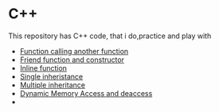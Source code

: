 # C++
This repository has C++ code, that i do,practice and play with

- [Function calling another function](https://github.com/balaji303/C-plusplus/blob/master/Function%20calling%20another%20function.cpp)
- [Friend function and constructor](https://github.com/balaji303/C-plusplus/blob/master/friendFunction.cpp)
- [Inline function](https://github.com/balaji303/C-plusplus/blob/master/inlinefunction.cpp)
- [Single inheristance](https://github.com/balaji303/C-plusplus/blob/master/SingleInheristance.cpp)
- [Multiple inheritance](https://github.com/balaji303/C-plusplus/blob/master/Multiple%20inheritance.cpp)
- [Dynamic Memory Access and deaccess](https://github.com/balaji303/C-plusplus/blob/master/DynamicMemoryAccess.cpp)
- [](https://github.com/balaji303/C-plusplus/blob/master/AccessingBaseclassviaDerived.cpp)

